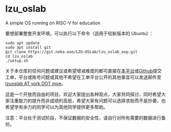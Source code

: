 # lzu_oslab
A simple OS running on RISC-V for education

要想部署整套开发环境，可以执行以下命令（适用于较新版本的 Ubuntu）：

```shell
sudo apt update
sudo apt install git
git clone https://git.neko.ooo/LZU-OSLab/lzu_oslab_exp.git
cd lzu_oslab
./setup.sh
```

关于本仓库的任何问题或建议或希望增减难度的都可直接在[本平台](https://git.neko.ooo/LZU-OSLab/lzu_oslab_exp/issues)或[Github](https://github.com/LZU-OSLab/lzu_oslab_exp/issues)提交工单，平台或账号问题或其他不希望在工单平台公开的其他事宜可以发送邮件至 [lzuoslab AT york DOT moe](mailto:lzuoslab@york.moe)。

这是一个开放而自由的项目，欢迎大家提出各种观点，大家共同探讨，同时希望大家注重能力的提升而非成绩的高低，希望大家有问题可以选择求助而不是抄袭，也希望学有余力的同学可以为其他同学提供更多帮助。

注意：平台处于测试阶段，不保证数据的安全性，请自行对所有需要的数据进行备份。
